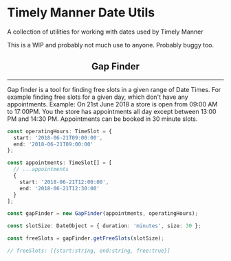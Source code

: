 # Timely Manner Date Utils

A collection of utilities for working with dates used by Timely Manner

This is a WIP and probably not much use to anyone. Probably buggy too.

<h2 align="center">
Gap Finder
</h2>
<hr />

Gap finder is a tool for finding free slots in a given range of Date Times. For example finding free slots for a given day, which don't have any appointments.
Example: On 21st June 2018 a store is open from 09:00 AM to 17:00PM. You the store has appointments all day except between 13:00 PM and 14:30 PM. Appointments can be booked in 30 minute slots.

```typescript
const operatingHours: TimeSlot = {
  start: '2018-06-21T09:00:00',
  end: '2018-06-21T09:00:00'
};

const appointments: TimeSlot[] = [
  // ...appointments
  {
    start: '2018-06-21T12:00:00',
    end: '2018-06-21T12:30:00'
  }
];

const gapFinder = new GapFinder(appointments, operatingHours);

const slotSize: DateObject = { duration: 'minutes', size: 30 };

const freeSlots = gapFinder.getFreeSlots(slotSize);

// freeSlots: [{start:string, end:string, free:true}]
```
